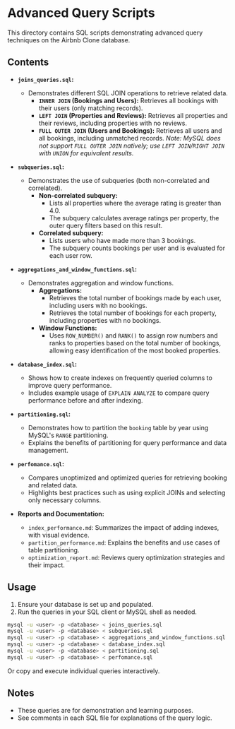 # Advanced Query Scripts

This directory contains SQL scripts demonstrating advanced query techniques on the Airbnb Clone database.

## Contents

- **`joins_queries.sql`:**

  - Demonstrates different SQL JOIN operations to retrieve related data.
    - **`INNER JOIN` (Bookings and Users):** Retrieves all bookings with their users (only matching records).
    - **`LEFT JOIN` (Properties and Reviews):** Retrieves all properties and their reviews, including properties with no reviews.
    - **`FULL OUTER JOIN` (Users and Bookings):** Retrieves all users and all bookings, including unmatched records.
      _Note: MySQL does not support `FULL OUTER JOIN` natively; use `LEFT JOIN`/`RIGHT JOIN` with `UNION` for equivalent results._

- **`subqueries.sql`:**

  - Demonstrates the use of subqueries (both non-correlated and correlated).
    - **Non-correlated subquery:**
      - Lists all properties where the average rating is greater than 4.0.
      - The subquery calculates average ratings per property, the outer query filters based on this result.
    - **Correlated subquery:**
      - Lists users who have made more than 3 bookings.
      - The subquery counts bookings per user and is evaluated for each user row.

- **`aggregations_and_window_functions.sql`:**

  - Demonstrates aggregation and window functions.
    - **Aggregations:**
      - Retrieves the total number of bookings made by each user, including users with no bookings.
      - Retrieves the total number of bookings for each property, including properties with no bookings.
    - **Window Functions:**
      - Uses `ROW_NUMBER()` and `RANK()` to assign row numbers and ranks to properties based on the total number of bookings, allowing easy identification of the most booked properties.

- **`database_index.sql`:**

  - Shows how to create indexes on frequently queried columns to improve query performance.
  - Includes example usage of `EXPLAIN ANALYZE` to compare query performance before and after indexing.

- **`partitioning.sql`:**

  - Demonstrates how to partition the `booking` table by year using MySQL's `RANGE` partitioning.
  - Explains the benefits of partitioning for query performance and data management.

- **`perfomance.sql`:**

  - Compares unoptimized and optimized queries for retrieving booking and related data.
  - Highlights best practices such as using explicit JOINs and selecting only necessary columns.

- **Reports and Documentation:**
  - `index_performance.md`: Summarizes the impact of adding indexes, with visual evidence.
  - `partition_performance.md`: Explains the benefits and use cases of table partitioning.
  - `optimization_report.md`: Reviews query optimization strategies and their impact.

## Usage

1. Ensure your database is set up and populated.
2. Run the queries in your SQL client or MySQL shell as needed.

```sh
mysql -u <user> -p <database> < joins_queries.sql
mysql -u <user> -p <database> < subqueries.sql
mysql -u <user> -p <database> < aggregations_and_window_functions.sql
mysql -u <user> -p <database> < database_index.sql
mysql -u <user> -p <database> < partitioning.sql
mysql -u <user> -p <database> < perfomance.sql
```

Or copy and execute individual queries interactively.

## Notes

- These queries are for demonstration and learning purposes.
- See comments in each SQL file for explanations of the query logic.
